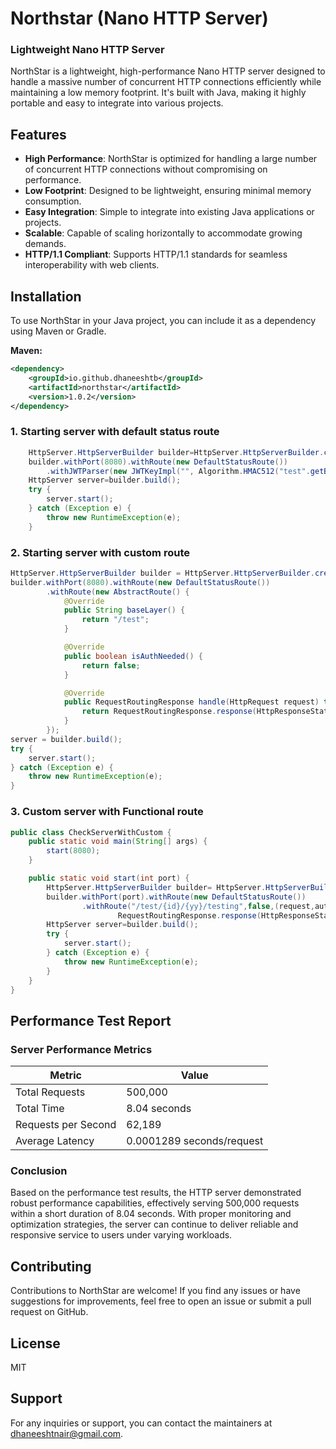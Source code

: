 # Northstar (Nano HTTP Server)

### Lightweight Nano HTTP Server

NorthStar is a lightweight, high-performance Nano HTTP server designed to handle a massive number of concurrent HTTP connections efficiently while maintaining a low memory footprint. It's built with Java, making it highly portable and easy to integrate into various projects.

## Features

- **High Performance**: NorthStar is optimized for handling a large number of concurrent HTTP connections without compromising on performance.
- **Low Footprint**: Designed to be lightweight, ensuring minimal memory consumption.
- **Easy Integration**: Simple to integrate into existing Java applications or projects.
- **Scalable**: Capable of scaling horizontally to accommodate growing demands.
- **HTTP/1.1 Compliant**: Supports HTTP/1.1 standards for seamless interoperability with web clients.

## Installation

To use NorthStar in your Java project, you can include it as a dependency using Maven or Gradle.

**Maven:**
```xml
<dependency>
    <groupId>io.github.dhaneeshtb</groupId>
    <artifactId>northstar</artifactId>
    <version>1.0.2</version>
</dependency>

```
### 1. Starting server with default status route
```java
    HttpServer.HttpServerBuilder builder=HttpServer.HttpServerBuilder.createBuilder();
    builder.withPort(8080).withRoute(new DefaultStatusRoute())
        .withJWTParser(new JWTKeyImpl("", Algorithm.HMAC512("test".getBytes(StandardCharsets.UTF_8))));
    HttpServer server=builder.build();
    try {
        server.start();
    } catch (Exception e) {
        throw new RuntimeException(e);
    }
```
### 2. Starting server with custom route
```java
HttpServer.HttpServerBuilder builder = HttpServer.HttpServerBuilder.createBuilder();
builder.withPort(8080).withRoute(new DefaultStatusRoute())
        .withRoute(new AbstractRoute() {
            @Override
            public String baseLayer() {
                return "/test";
            }

            @Override
            public boolean isAuthNeeded() {
                return false;
            }

            @Override
            public RequestRoutingResponse handle(HttpRequest request) throws Exception {
                return RequestRoutingResponse.response(HttpResponseStatus.OK, new RouteMessage.RouteAttributeMessage(Map.of("name", "value")));
            }
        });
server = builder.build();
try {
    server.start();
} catch (Exception e) {
    throw new RuntimeException(e);
}

```

### 3. Custom server with Functional route

```java
public class CheckServerWithCustom {
    public static void main(String[] args) {
        start(8080);
    }

    public static void start(int port) {
        HttpServer.HttpServerBuilder builder= HttpServer.HttpServerBuilder.createBuilder();
        builder.withPort(port).withRoute(new DefaultStatusRoute())
                .withRoute("/test/{id}/{yy}/testing",false,(request,authInfo,match)->
                        RequestRoutingResponse.response(HttpResponseStatus.OK, new RouteMessage.RouteAttributeMessage(match.getAttributes()))).withJWTParser(new JWTKeyImpl("", Algorithm.HMAC512("test".getBytes(StandardCharsets.UTF_8))));
        HttpServer server=builder.build();
        try {
            server.start();
        } catch (Exception e) {
            throw new RuntimeException(e);
        }
    }
}
```


## Performance Test Report

### Server Performance Metrics

| Metric             | Value        |
|--------------------|--------------|
| Total Requests     | 500,000      |
| Total Time         | 8.04 seconds |
| Requests per Second| 62,189       |
| Average Latency    | 0.0001289 seconds/request |

### Conclusion

Based on the performance test results, the HTTP server demonstrated robust performance capabilities, effectively serving 500,000 requests within a short duration of 8.04 seconds. With proper monitoring and optimization strategies, the server can continue to deliver reliable and responsive service to users under varying workloads.




## Contributing
Contributions to NorthStar are welcome! If you find any issues or have suggestions for improvements, feel free to open an issue or submit a pull request on GitHub.


## License
MIT

## Support
For any inquiries or support, you can contact the maintainers at dhaneeshtnair@gmail.com.

